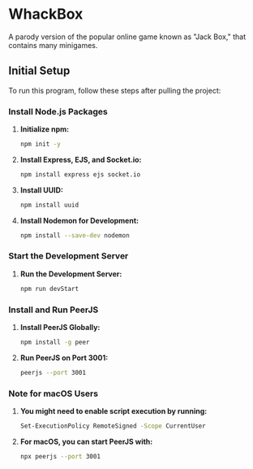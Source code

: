 # WhackBox

A parody version of the popular online game known as "Jack Box," that contains many minigames.

## Initial Setup

To run this program, follow these steps after pulling the project:

### Install Node.js Packages

1. **Initialize npm:**
   ```bash
   npm init -y
   ```

2. **Install Express, EJS, and Socket.io:**
   ```bash
   npm install express ejs socket.io
   ```

3. **Install UUID:**
   ```bash
   npm install uuid
   ```

4. **Install Nodemon for Development:**
   ```bash
   npm install --save-dev nodemon
   ```

### Start the Development Server

1. **Run the Development Server:**
   ```bash
   npm run devStart
   ```

### Install and Run PeerJS

1. **Install PeerJS Globally:**
   ```bash
   npm install -g peer
   ```

2. **Run PeerJS on Port 3001:**
   ```bash
   peerjs --port 3001
   ```

### Note for macOS Users

1. **You might need to enable script execution by running:**
   ```bash
   Set-ExecutionPolicy RemoteSigned -Scope CurrentUser
   ```

2. **For macOS, you can start PeerJS with:**
   ```bash
   npx peerjs --port 3001
   ```
```

